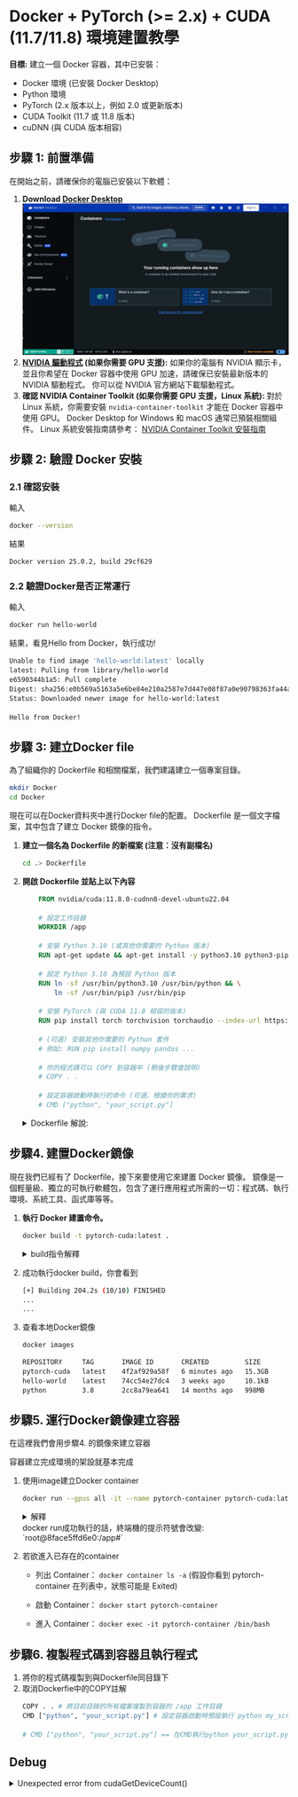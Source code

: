 # Docker + PyTorch (>= 2.x) + CUDA (11.7/11.8) 環境建置教學

**目標:** 建立一個 Docker 容器，其中已安裝：

*   Docker 環境 (已安裝 Docker Desktop)
*   Python 環境
*   PyTorch (2.x 版本以上，例如 2.0 或更新版本)
*   CUDA Toolkit (11.7 或 11.8 版本)
*   cuDNN (與 CUDA 版本相容)

## 步驟 1: 前置準備

在開始之前，請確保你的電腦已安裝以下軟體：

1.  **Download [Docker Desktop](https://www.docker.com/products/docker-desktop/)**  ![alt text](Docker_Desktop.png)
2.  **[NVIDIA 驅動程式](https://www.nvidia.com/Download/index.aspx) (如果你需要 GPU 支援):**  如果你的電腦有 NVIDIA 顯示卡，並且你希望在 Docker 容器中使用 GPU 加速，請確保已安裝最新版本的 NVIDIA 驅動程式。  你可以從 NVIDIA 官方網站下載驅動程式。  
3.  **確認 NVIDIA Container Toolkit (如果你需要 GPU 支援，Linux 系統):**  對於 Linux 系統，你需要安裝 `nvidia-container-toolkit` 才能在 Docker 容器中使用 GPU。  Docker Desktop for Windows 和 macOS 通常已預裝相關組件。  Linux 系統安裝指南請參考： [NVIDIA Container Toolkit 安裝指南](https://docs.nvidia.com/datacenter/cloud-native/container-toolkit/install-guide.html)

## 步驟 2: 驗證 Docker 安裝

### 2.1 確認安裝
輸入
``` bash
docker --version
```
結果
``` bash
Docker version 25.0.2, build 29cf629
```
### 2.2 驗證Docker是否正常運行
輸入
``` bash
docker run hello-world
```
結果，看見Hello from Docker，執行成功!
``` bash
Unable to find image 'hello-world:latest' locally
latest: Pulling from library/hello-world
e6590344b1a5: Pull complete
Digest: sha256:e0b569a5163a5e6be84e210a2587e7d447e08f87a0e90798363fa44a0464a1e8
Status: Downloaded newer image for hello-world:latest

Hello from Docker!
```

## 步驟 3: 建立Docker file
為了組織你的 Dockerfile 和相關檔案，我們建議建立一個專案目錄。

``` bash
mkdir Docker
cd Docker
```

現在可以在Docker資料夾中進行Docker file的配置。
Dockerfile 是一個文字檔案，其中包含了建立 Docker 鏡像的指令。

1. **建立一個名為 Dockerfile 的新檔案 (注意：沒有副檔名)**

    ``` bash
    cd .> Dockerfile
    ```
2. **開啟 Dockerfile 並貼上以下內容**
    ``` Dockerfile
        FROM nvidia/cuda:11.8.0-cudnn8-devel-ubuntu22.04

        # 設定工作目錄
        WORKDIR /app

        # 安裝 Python 3.10 (或其他你需要的 Python 版本)
        RUN apt-get update && apt-get install -y python3.10 python3-pip

        # 設定 Python 3.10 為預設 Python 版本
        RUN ln -sf /usr/bin/python3.10 /usr/bin/python && \
            ln -sf /usr/bin/pip3 /usr/bin/pip

        # 安裝 PyTorch (與 CUDA 11.8 相容的版本)
        RUN pip install torch torchvision torchaudio --index-url https://download.pytorch.org/whl/cu118

        # (可選) 安裝其他你需要的 Python 套件
        # 例如: RUN pip install numpy pandas ...

        # 你的程式碼可以 COPY 到容器中 (稍後步驟會說明)
        # COPY . .

        # 設定容器啟動時執行的命令 (可選，根據你的需求)
        # CMD ["python", "your_script.py"]
    ```
    <details>
    <summary>Dockerfile 解說:</summary>

    *   **`FROM nvidia/cuda:11.8.0-cudnn8-devel-ubuntu22.04`**:
        *   指定基礎鏡像。 我們使用 NVIDIA 官方提供的 CUDA 鏡像，版本為 CUDA 11.8.0、cuDNN 8，基於 Ubuntu 22.04。
        *   `nvidia/cuda` 是 NVIDIA 在 Docker Hub 上提供的官方 CUDA 鏡像倉庫。
        *   `11.8.0-cudnn8-devel-ubuntu22.04` 是鏡像標籤，指定了 CUDA 版本、cuDNN 版本和基礎作業系統。  你可以根據你的需求選擇 CUDA 11.7 的版本 (例如 `nvidia/cuda:11.7.1-cudnn8-devel-ubuntu22.04`)。  請參考 [NVIDIA CUDA Docker Hub](https://hub.docker.com/r/nvidia/cuda) 尋找其他版本。
        *   `devel` 版本包含了編譯 CUDA 程式所需的工具，適合開發環境。

    *   **`WORKDIR /app`**:
        *   設定容器內的工作目錄為 `/app`。  後續的 `RUN`, `COPY`, `CMD` 等指令都會在這個目錄下執行。

    *   **`RUN apt-get update && apt-get install -y python3.10 python3-pip`**:
        *   使用 `apt-get` 套件管理器更新套件列表並安裝 Python 3.10 和 `pip` (Python 的套件管理工具)。
        *   你可以根據需要更改 Python 版本 (例如 `python3.9`, `python3.11` 等)。

    *   **`RUN ln -sf /usr/bin/python3.10 /usr/bin/python && ln -sf /usr/bin/pip3 /usr/bin/pip`**:
        *   建立符號連結，將 `python3.10` 和 `pip3` 連結到 `python` 和 `pip`。 這樣在容器中可以直接使用 `python` 和 `pip` 命令，而不需要指定版本號。
        *   -sf 強制覆蓋連結，若執行-s時，已經存在連結則會報錯

    *   **`RUN pip install torch torchvision torchaudio --index-url https://download.pytorch.org/whl/cu118`**:
        *   使用 `pip` 安裝 PyTorch, torchvision, torchaudio。
        *   `--index-url https://download.pytorch.org/whl/cu118` 指定 PyTorch 的 wheels 索引網址，確保下載與 CUDA 11.8 相容的版本。  如果你使用 CUDA 11.7，請將 `cu118` 改為 `cu117`。 你可以在 [PyTorch 官網](https://pytorch.org/get-started/locally/) 找到對應 CUDA 版本的安裝指令。

    *   **`# (可選) 安裝其他你需要的 Python 套件`**:
        *   你可以根據你的專案需求，使用 `RUN pip install 套件名稱` 的格式，在 Dockerfile 中安裝其他需要的 Python 套件，例如 `numpy`, `pandas`, `transformers` 等。

    *   **`# COPY . .`**:
        *   這行被註解掉了，但它是一個重要的指令。  `COPY . .` 的意思是將目前目錄 (建置 Docker 鏡像時的上下文，也就是 `pytorch-cuda-docker` 目錄) 的所有檔案複製到容器的 `/app` 工作目錄中。  我們會在後續步驟中啟用這行，將你的程式碼複製到容器內。

    *   **`# CMD ["python", "your_script.py"]`**:
        *   這行也被註解掉了，但它設定了容器啟動時預設執行的命令。  `CMD ["python", "your_script.py"]` 的意思是當容器啟動時，會執行 `python your_script.py` 命令。  你需要將 `your_script.py` 替換成你的 Python 腳本名稱。  我們會在後續步驟中根據需求設定 `CMD` 指令。

## 步驟4. 建置Docker鏡像
現在我們已經有了 Dockerfile，接下來要使用它來建置 Docker 鏡像。
鏡像是一個輕量級、獨立的可執行軟體包，包含了運行應用程式所需的一切：程式碼、執行環境、系統工具、函式庫等等。

1. **執行 Docker 建置命令。**
    ``` bash
    docker build -t pytorch-cuda:latest .
    ```
    <details>
    <summary>build指令解釋</summary>

        docker build: 這是 Docker 的建置鏡像命令。

        -t pytorch-cuda:latest: 這個選項用於為鏡像指定標籤 (tag)。

        pytorch-cuda 是你為鏡像取的名稱。你可以根據你的喜好命名。

        latest 是標籤名稱。latest 是一個常用的標籤，通常指向鏡像的最新版本。 使用標籤可以方便地管理和識別不同的鏡像版本。

        冒號 : 分隔鏡像名稱和標籤。

        .: 最後一個 . 代表建置上下文 (build context) 是目前目錄。Docker 在建置鏡像時，會將目前目錄下的所有檔案和目錄作為建置上下文傳送給 Docker Daemon。 Dockerfile 中的 COPY 和 ADD 指令會以這個上下文為基準來尋找檔案。

    你可能會遇到下列錯誤，這表示你必須先將docker desktop開啟，直接到windows搜尋欄找尋並且開啟
    ``` bash
    ERROR: error during connect: this error may indicate that the docker daemon is not running: Get "http://%2F%2F.%2Fpipe%2Fdocker_engine/_ping": open //./pipe/docker_engine: The system cannot find the file specified
    ```
2. 成功執行docker build，你會看到
    ``` bash
    [+] Building 204.2s (10/10) FINISHED
    ...
    ...

    ```
3. 查看本地Docker鏡像
    ``` bash
    docker images
    ```
    
    ``` bash
    REPOSITORY     TAG       IMAGE ID       CREATED         SIZE
    pytorch-cuda   latest    4f2af929a58f   6 minutes ago   15.3GB
    hello-world    latest    74cc54e27dc4   3 weeks ago     10.1kB
    python         3.8       2cc8a79ea641   14 months ago   998MB
    ```

## 步驟5. 運行Docker鏡像建立容器
在這裡我們會用步驟4. 的鏡像來建立容器

容器建立完成環境的架設就基本完成

1. 使用image建立Docker container
    ``` bash
    docker run --gpus all -it --name pytorch-container pytorch-cuda:latest /bin/bash
    ```
    <details>
    <summary>解釋</summary>

    `docker run`: 這是 Docker 的運行容器命令。

    `--gpus all`: 這個選項用於啟用容器的 GPU 支援，讓容器可以使用主機上的所有 NVIDIA GPU。

    - `-it`: 這是兩個選項的組合：

        - `-i` 或 --interactive: 保持標準輸入 (STDIN) 開啟，即使沒有連接。 這允許你與容器互動。

        - `-t` 或 --tty: 分配一個偽終端 (pseudo-TTY)。 這讓你可以像在終端機中一樣與容器互動。

    `--name pytorch-container`: 為容器指定名稱為 pytorch-container。 

    `pytorch-cuda:latest`: 指定要使用的鏡像名稱和標籤

    `/bin/bash`: 指定容器啟動後要執行的命令。 /bin/bash 會啟動一個 Bash shell，讓你進入容器的互動式終端機。
    </details>
    docker run成功執行的話，終端機的提示符號會改變: `root@8face5ffd6e0:/app#`

2. 若欲進入已存在的container
    * 列出 Container： `docker container ls -a` (假設你看到 pytorch-container 在列表中，狀態可能是 Exited)

    * 啟動 Container： `docker start pytorch-container`

    * 進入 Container： `docker exec -it pytorch-container /bin/bash`

## 步驟6. 複製程式碼到容器且執行程式

1. 將你的程式碼複製到與Dockerfile同目錄下
2. 取消Dockerfie中的COPY註解
    ``` bash
    COPY . . # 將目前目錄的所有檔案複製到容器的 /app 工作目錄
    CMD ["python", "your_script.py"] # 設定容器啟動時預設執行 python my_script.py

    # CMD ["python", "your_script.py"] == 在CMD執行python your_script.py
    ```

## Debug
<details>
    <summary>Unexpected error from cudaGetDeviceCount()</summary>

    # Problem discript:

    UserWarning: CUDA initialization: Unexpected error from cudaGetDeviceCount(). 
    Did you run some cuda functions before calling NumCudaDevices() that might have already set an error?
    Error 500: named symbol not found (Triggered internally at ../c10/cuda/CUDAFunctions.cpp:109.)return torch._C._cuda_getDeviceCount() > 0

    # Solution: 
    
    just update your docker desktop to the latest version
</details>